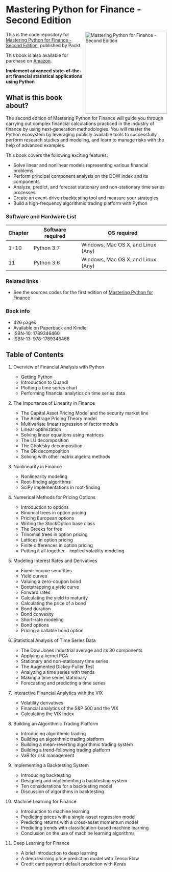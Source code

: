 # Mastering Python for Finance - Second Edition

<a href="https://www.packtpub.com/big-data-and-business-intelligence/mastering-python-finance-second-edition?utm_source=github&utm_medium=repository&utm_campaign=9781789346466"><img src="https://www.packtpub.com/media/catalog/product/cache/e4d64343b1bc593f1c5348fe05efa4a6/b/1/b11165.png" alt="Mastering Python for Finance - Second Edition" height="256px" align="right"></a>

This is the code repository for [Mastering Python for Finance - Second Edition](https://www.packtpub.com/big-data-and-business-intelligence/mastering-python-finance-second-edition?utm_source=github&utm_medium=repository&utm_campaign=9781789346466), published by Packt.

This book is also available for purchase on [Amazon](https://www.amazon.com/dp/1789346460).


**Implement advanced state-of-the-art financial statistical applications using Python**

## What is this book about?
The second edition of Mastering Python for Finance will guide you through carrying out complex financial calculations practiced in the industry of finance by using next-generation methodologies. You will master the Python ecosystem by leveraging publicly available tools to successfully perform research studies and modeling, and learn to manage risks with the help of advanced examples.

This book covers the following exciting features: 
* Solve linear and nonlinear models representing various financial problems
* Perform principal component analysis on the DOW index and its components
* Analyze, predict, and forecast stationary and non-stationary time series processes
* Create an event-driven backtesting tool and measure your strategies
* Build a high-frequency algorithmic trading platform with Python


### Software and Hardware List

| Chapter  | Software required                   | OS required                        |
| -------- | ------------------------------------| -----------------------------------|
| 1-10     | Python 3.7                          | Windows, Mac OS X, and Linux (Any) |
| 11       | Python 3.6                          | Windows, Mac OS X, and Linux (Any) |


### Related links
* See the sources codes for the first edition of [Mastering Python for Finance](https://github.com/jamesmawm/Mastering-Python-for-Finance-source-codes)


### Book info

- 426 pages
- Available on Paperback and Kindle
- ISBN-10: 1789346460
- ISBN-13: 978-1789346466

## Table of Contents

1. Overview of Financial Analysis with Python

    - Getting Python
    - Introduction to Quandl
    - Plotting a time series chart
    - Performing financial analytics on time series data

2. The Importance of Linearity in Finance
    - The Capital Asset Pricing Model and the security market line
    - The Arbitrage Pricing Theory model
    - Multivariate linear regression of factor models
    - Linear optimization
    - Solving linear equations using matrices
    - The LU decomposition
    - The Cholesky decomposition
    - The QR decomposition
    - Solving with other matrix algebra methods
   
3. Nonlinearity in Finance
   
    - Nonlinearity modeling
    - Root-finding algorithms
    - SciPy implementations in root-finding
       
4. Numerical Methods for Pricing Options

    - Introduction to options
    - Binomial trees in option pricing
    - Pricing European options
    - Writing the StockOption base class
    - The Greeks for free
    - Trinomial trees in option pricing
    - Lattices in option pricing
    - Finite differences in option pricing
    - Putting it all together – implied volatility modeling
        
5. Modeling Interest Rates and Derivatives

    - Fixed-income securities
    - Yield curves
    - Valuing a zero-coupon bond
    - Bootstrapping a yield curve
    - Forward rates
    - Calculating the yield to maturity
    - Calculating the price of a bond
    - Bond duration
    - Bond convexity
    - Short–rate modeling
    - Bond options
    - Pricing a callable bond option

6. Statistical Analysis of Time Series Data

    - The Dow Jones industrial average and its 30 components
    - Applying a kernel PCA
    - Stationary and non-stationary time series
    - The Augmented Dickey-Fuller Test
    - Analyzing a time series with trends
    - Making a time series stationary
    - Forecasting and predicting a time series

7. Interactive Financial Analytics with the VIX

    - Volatility derivatives
    - Financial analytics of the S&P 500 and the VIX
    - Calculating the VIX Index

8. Building an Algorithmic Trading Platform

    - Introducing algorithmic trading
    - Building an algorithmic trading platform
    - Building a mean-reverting algorithmic trading system
    - Building a trend-following trading platform
    - VaR for risk management

9. Implementing a Backtesting System

    - Introducing backtesting
    - Designing and implementing a backtesting system
    - Ten considerations for a backtesting model
    - Discussion of algorithms in backtesting

10. Machine Learning for Finance

    - Introduction to machine learning
    - Predicting prices with a single-asset regression model
    - Predicting returns with a cross-asset momentum model
    - Predicting trends with classification-based machine learning
    - Conclusion on the use of machine learning algorithms

11. Deep Learning for Finance
    
    - A brief introduction to deep learning
    - A deep learning price prediction model with TensorFlow
    - Credit card payment default prediction with Keras




